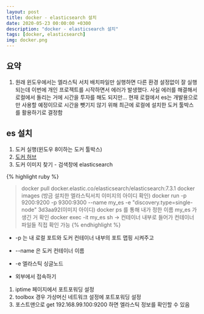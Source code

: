```yaml
---
layout: post
title: docker - elasticsearch 설치
date: 2020-05-23 00:00:00 +0300
description: "docker - elasticsearch 설치"
tags: [docker, elasticsearch]
img: docker.png
---
```


## 요약
1. 원래 윈도우에서는 엘라스틱 서치 배치파일만 실행하면 다른 환경 설정없이 잘 실행되는데 이번에 개인 프로젝트를 시작하면서 에러가 발생했다. 사실 에러를 해결해서 로컬에서 돌리는 거에 시간을 투자를 해도 되지만... 현재 로컬에서 es는 개발용으로만 사용할 예정이므로 시간을 뺏기지 않기 위해 최근에 로컬에 설치한 도커 툴박스를 활용하기로 결정함


## es 설치
1. 도커 실행(윈도우 8이하는 도커 툴박스)
2. [도커 허브][docker hub]
3. 도커 이미지 찾기 - 검색창에 elasticsearch 

{% highlight ruby %}
> docker pull docker.elastic.co/elasticsearch/elasticsearch:7.3.1
> docker images (방금 설치한 엘라스틱서치 이미지의 아이디 확인)
> docker run -p 9200:9200 -p 9300:9300 --name my_es -e "discovery.type=single-node" 3d3aa92(이미지 아이디)
> docker ps 를 통해 내가 정한 이름 my_es 가 생긴 거 확인 
> docker exec -it my_es sh -> 컨테이너 내부로 들어가 컨테이너 파일들 직접 확인 가능
{% endhighlight %}

* -p 는 내 로컬 포트와 도커 컨테이너 내부의 포트 맵핑 시켜주고 
* --name 은 도커 컨테이너 이름
* -e 엘라스틱 싱글노드


* 외부에서 접속하기 
1. iptime 페이지에서 포트포워딩 설정
2. toolbox 경우 가상머신 네트워크 설정에 포트포워딩 설정
3. 포스트맨으로 get 192.168.99.100:9200 하면 엘라스틱 정보를 확인할 수 있음 

[설치]:[https://sites.google.com/a/chromium.org/chromedriver/downloads]
[docker hub]: https://hub.docker.com/